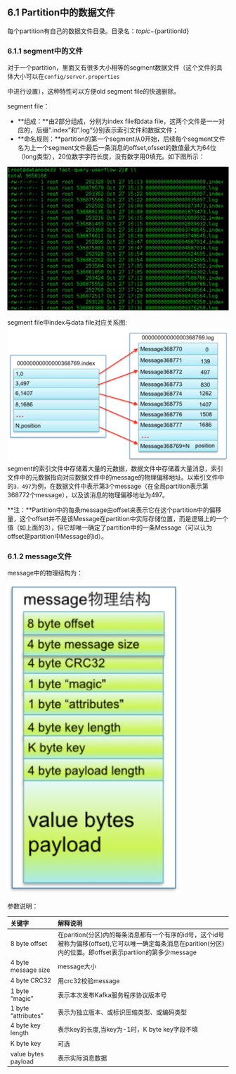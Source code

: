 ## 6.1 Partition中的数据文件

每个partition有自己的数据文件目录。目录名：${topic}-${partitionId}

### 6.1.1 segment中的文件

对于一个partition，里面又有很多大小相等的segment数据文件（这个文件的具体大小可以在`config/server.properties`

中进行设置），这种特性可以方便old segment file的快速删除。

segment file：

* **组成：**由2部分组成，分别为index file和data file，这两个文件是一一对应的，后缀”.index”和”.log”分别表示索引文件和数据文件；
* **命名规则：**partition的第一个segment从0开始，后续每个segment文件名为上一个segment文件最后一条消息的offset,ofsset的数值最大为64位（long类型），20位数字字符长度，没有数字用0填充。如下图所示：

![](/assets/segment-file.png)

segment file中index与data file对应关系图:![](/assets/index-file.png)segment的索引文件中存储着大量的元数据，数据文件中存储着大量消息，索引文件中的元数据指向对应数据文件中的message的物理偏移地址。以索引文件中的`3，497`为例，在数据文件中表示第3个message（在全局partition表示第368772个message），以及该消息的物理偏移地址为497。

**注：**Partition中的每条message由offset来表示它在这个partition中的偏移量，这个offset并不是该Message在partition中实际存储位置，而是逻辑上的一个值（如上面的3），但它却唯一确定了partition中的一条Message（可以认为offset是partition中Message的id）。

### 6.1.2 message文件

message中的物理结构为：

![](/assets/message-format.png)

参数说明：

| 关键字 | 解释说明 |
| :--- | :--- |
| 8 byte offset | 在parition\(分区\)内的每条消息都有一个有序的id号，这个id号被称为偏移\(offset\),它可以唯一确定每条消息在parition\(分区\)内的位置。即offset表示partiion的第多少message |
| 4 byte message size | message大小 |
| 4 byte CRC32 | 用crc32校验message |
| 1 byte “magic” | 表示本次发布Kafka服务程序协议版本号 |
| 1 byte “attributes” | 表示为独立版本、或标识压缩类型、或编码类型 |
| 4 byte key length | 表示key的长度,当key为-1时，K byte key字段不填 |
| K byte key | 可选 |
| value bytes payload | 表示实际消息数据 |

  


